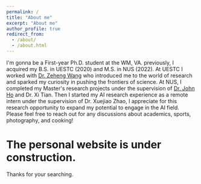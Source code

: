 ```yaml
---
permalink: /
title: "About me"
excerpt: "About me"
author_profile: true
redirect_from: 
  - /about/
  - /about.html
---
```


I'm gonna be a First-year Ph.D. student at the WM, VA. previously, I acquired my B.S. in UESTC (2020) and M.S. in NUS (2022).
At UESTC I worked with [Dr. Zeheng Wang](https://people.csiro.au/W/Z/zeheng-wang) who introduced me to the world of research and sparked my curiosity in pushing the frontiers of science. At NUS, I completed my Master's research projects under the supervision of [Dr. John Ho](https://www.ece.nus.edu.sg/stfpage/hsyj/people.html) and Dr. Xi Tian. Then I started my AI research experience as a remote intern under the supervision of Dr. Xuejiao Zhao, I appreciate for this research opportunity to expand my potential to engage in the AI field. Please feel free to reach out for any discussions about academics, sports, photography, and cooking!

The personal website is under construction.
======
Thanks for your searching.
